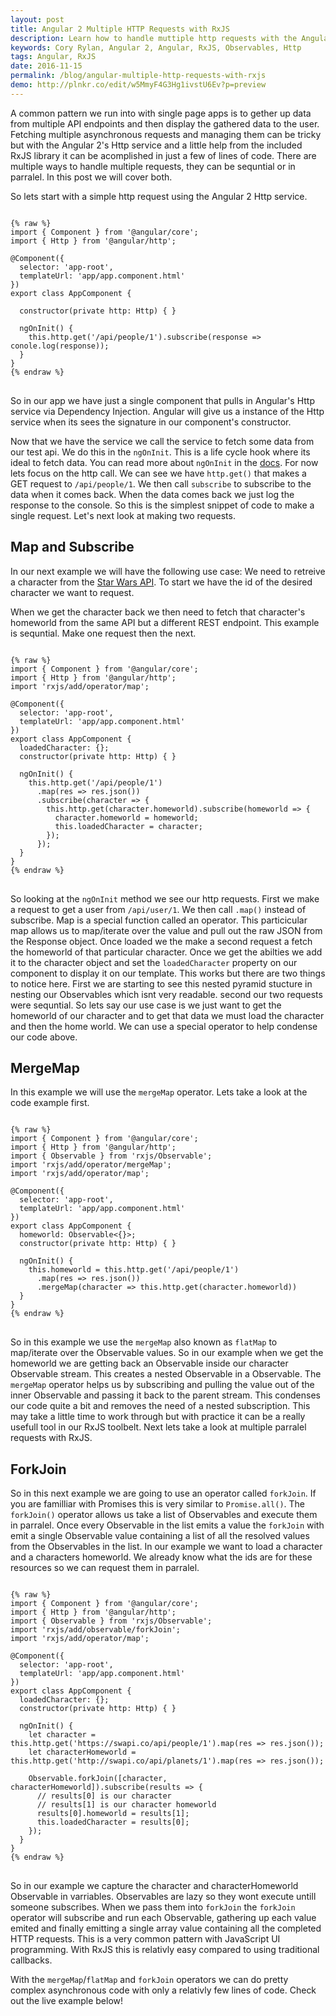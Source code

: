 ```yaml
---
layout: post
title: Angular 2 Multiple HTTP Requests with RxJS
description: Learn how to handle muttiple http requests with the Angular 2 Http service and RxJS mergeMap.
keywords: Cory Rylan, Angular 2, Angular, RxJS, Observables, Http
tags: Angular, RxJS
date: 2016-11-15
permalink: /blog/angular-multiple-http-requests-with-rxjs
demo: http://plnkr.co/edit/w5MmyF4G3Hg1ivstU6Ev?p=preview
---
```


A common pattern we run into with single page apps is to gether up data from multiple API endpoints and 
then display the gathered data to the user. Fetching multiple asynchronous requests and managing them
can be tricky but with the Angular 2's Http service and a little help from the included RxJS library 
it can be acomplished in just a few of lines of code. There are multiple ways to handle multiple requests, 
they can be sequntial or in parralel. In this post we will cover both.

So lets start with a simple http request using the Angular 2 Http service.

<pre class="language-javascript">
<code>
{% raw %}
import { Component } from '@angular/core';
import { Http } from '@angular/http';

@Component({
  selector: 'app-root',
  templateUrl: 'app/app.component.html'
})
export class AppComponent {

  constructor(private http: Http) { }
  
  ngOnInit() {
    this.http.get('/api/people/1').subscribe(response => conole.log(response));
  }
}
{% endraw %}
</code>
</pre>

So in our app we have just a single component that pulls in Angular's Http service via Dependency Injection. Angular 
will give us a instance of the Http service when its sees the signature in our component's constructor. 

Now that we have the service we call the service to fetch some data from our test api. We do this in the `ngOnInit`. 
This is a life cycle hook where its ideal to fetch data. You can read more about `ngOnInit` in the <a href="#">docs</a>. 
For now lets focus on the http call. We can see we have `http.get()` that makes a GET request to `/api/people/1`. We then 
call `subscribe` to subscribe to the data when it comes back. When the data comes back we just log the
response to the console. So this is the simplest snippet of code to make a single request. Let's next look at 
making two requests.

## Map and Subscribe

In our next example we will have the following use case: We need to retreive a character from 
the <a href="https://swapi.co/">Star Wars API</a>. To start we have the id of the desired character we want to request.

When we get the character back we then need to fetch that character's homeworld from the same API but a different REST endpoint. 
This example is sequntial. Make one request then the next.

<pre class="language-javascript">
<code>
{% raw %}
import { Component } from '@angular/core';
import { Http } from '@angular/http';
import 'rxjs/add/operator/map';

@Component({
  selector: 'app-root',
  templateUrl: 'app/app.component.html'
})
export class AppComponent {
  loadedCharacter: {};
  constructor(private http: Http) { }
  
  ngOnInit() {
    this.http.get('/api/people/1')
      .map(res => res.json())
      .subscribe(character => {
        this.http.get(character.homeworld).subscribe(homeworld => {
          character.homeworld = homeworld;
          this.loadedCharacter = character;
        });
      });
  }
}
{% endraw %}
</code>
</pre>

So looking at the `ngOnInit` method we see our http requests. First we make a request to get
a user from `/api/user/1`. We then call `.map()` instead of subscribe. Map is a special function 
called an operator. This particicular map allows us to map/iterate over the 
value and pull out the raw JSON from the Response object. Once loaded we the make a second request a fetch the homeworld
of that particular character. Once we get the abilties we add it to the character object and set the `loadedCharacter`
property on our component to display it on our template. This works but there are two things to notice here. First
we are starting to see this nested pyramid stucture in nesting our Observables which isnt very readable. second
our two requests were sequntial. So lets say our use case is we just want to get the homeworld of our character and
to get that data we must load the character and then the home world. We can use a special operator to help
condense our code above.

## MergeMap

In this example we will use the `mergeMap` operator. Lets take a look at the code example first.

<pre class="language-javascript">
<code>
{% raw %}
import { Component } from '@angular/core';
import { Http } from '@angular/http';
import { Observable } from 'rxjs/Observable';
import 'rxjs/add/operator/mergeMap';
import 'rxjs/add/operator/map';

@Component({
  selector: 'app-root',
  templateUrl: 'app/app.component.html'
})
export class AppComponent {
  homeworld: Observable<{}>;
  constructor(private http: Http) { }
  
  ngOnInit() {
    this.homeworld = this.http.get('/api/people/1')
      .map(res => res.json())
      .mergeMap(character => this.http.get(character.homeworld))
  }
}
{% endraw %}
</code>
</pre>

So in this example we use the `mergeMap` also known as `flatMap` to map/iterate over the Observable values. 
So in our example when we get the homeworld we are getting back an Observable inside our character 
Observable stream. This creates a nested Observable in a Observable. The `mergeMap` operator helps 
us by subscribing and pulling the value out of the inner Observable and passing it back to the parent stream. 
This condenses our code quite a bit and removes the need of a nested subscription. This may take a little 
time to work through but with practice it can be a really usefull tool in our RxJS toolbelt. Next lets 
take a look at multiple parralel requests with RxJS.

## ForkJoin

So in this next example we are going to use an operator called `forkJoin`. If you are familliar with 
Promises this is very similar to `Promise.all()`. The `forkJoin()` operator allows us take a list
of Observables and execute them in parralel. Once every Observable in the list emits a value the `forkJoin`
with emit a single Observable value containing a list of all the resolved values from the Observables in the list.
In our example we want to load a character and a characters homeworld. We already know what the ids are for these 
resources so we can request them in parralel.

<pre class="language-javascript">
<code>
{% raw %}
import { Component } from '@angular/core';
import { Http } from '@angular/http';
import { Observable } from 'rxjs/Observable';
import 'rxjs/add/observable/forkJoin';
import 'rxjs/add/operator/map';

@Component({
  selector: 'app-root',
  templateUrl: 'app/app.component.html'
})
export class AppComponent {
  loadedCharacter: {};
  constructor(private http: Http) { }
  
  ngOnInit() {
    let character = this.http.get('https://swapi.co/api/people/1').map(res => res.json());
    let characterHomeworld = this.http.get('http://swapi.co/api/planets/1').map(res => res.json());

    Observable.forkJoin([character, characterHomeworld]).subscribe(results => {
      // results[0] is our character
      // results[1] is our character homeworld
      results[0].homeworld = results[1];
      this.loadedCharacter = results[0];
    });
  }
}
{% endraw %}
</code>
</pre>

So in our example we capture the character and characterHomeworld Observable in varriables. Observables are lazy
so they wont execute untill someone subscribes. When we pass them into `forkJoin` the `forkJoin` operator will
subscribe and run each Observable, gathering up each value emited and finally emitting a single array
value containing all the completed HTTP requests. This is a very common pattern with JavaScript UI programming.
With RxJS this is relativly easy compared to using traditional callbacks.

With the `mergeMap`/`flatMap` and `forkJoin` operators we can do pretty complex asynchronous code with only
a relativly few lines of code. Check out the live example below!